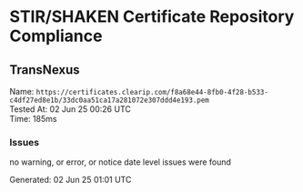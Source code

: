 # STIR/SHAKEN Certificate Repository Compliance

## TransNexus

Name: `https://certificates.clearip.com/f8a68e44-8fb0-4f28-b533-c4df27ed8e1b/33dc0aa51ca17a281072e307ddd4e193.pem`\
Tested At: 02 Jun 25 00:26 UTC\
Time: 185ms

### Issues

no warning, or error, or notice date level issues were found

Generated: 02 Jun 25 01:01 UTC